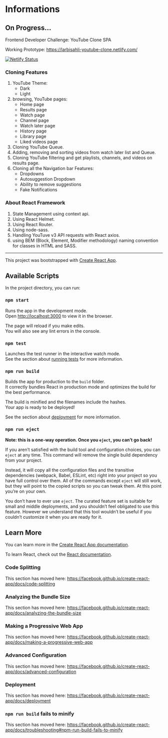 # Informations

## On Progress...

Frontend Developer Challenge: YouTube Clone SPA

Working Prototype: https://larbisahli-youtube-clone.netlify.com/

[![Netlify Status](https://api.netlify.com/api/v1/badges/113616f3-5a6f-4960-884d-0aecae96b50c/deploy-status)](https://app.netlify.com/sites/larbisahli-youtube-clone/deploys)

### Cloning Features

1. YouTube Theme:
   - Dark
   - Light
2. browsing, YouTube pages:
   - Home page
   - Results page
   - Watch page
   - Channel page
   - Watch later page
   - History page
   - Library page
   - Liked videos page
3. Cloning YouTube Queue.
4. Adding, removing and sorting videos from watch later list and Queue.
5. Cloning YouTube filtering and get playlists, channels, and videos on results page.
6. Cloning all the Navigation bar Features:
   - Dropdowns
   - Autosuggestion Dropdown
   - Ability to remove suggestions
   - Fake Notifications

### About React Framework

1. State Management using context api.
2. Using React Helmet.
3. Using React Router.
4. Using node-sass.
5. Handling YouTuve v3 API requests with React axios.
6. using BEM (Block, Element, Modifier methodology) naming convention for classes in HTML and SASS.

---

This project was bootstrapped with [Create React App](https://github.com/facebook/create-react-app).

## Available Scripts

In the project directory, you can run:

### `npm start`

Runs the app in the development mode.<br />
Open [http://localhost:3000](http://localhost:3000) to view it in the browser.

The page will reload if you make edits.<br />
You will also see any lint errors in the console.

### `npm test`

Launches the test runner in the interactive watch mode.<br />
See the section about [running tests](https://facebook.github.io/create-react-app/docs/running-tests) for more information.

### `npm run build`

Builds the app for production to the `build` folder.<br />
It correctly bundles React in production mode and optimizes the build for the best performance.

The build is minified and the filenames include the hashes.<br />
Your app is ready to be deployed!

See the section about [deployment](https://facebook.github.io/create-react-app/docs/deployment) for more information.

### `npm run eject`

**Note: this is a one-way operation. Once you `eject`, you can’t go back!**

If you aren’t satisfied with the build tool and configuration choices, you can `eject` at any time. This command will remove the single build dependency from your project.

Instead, it will copy all the configuration files and the transitive dependencies (webpack, Babel, ESLint, etc) right into your project so you have full control over them. All of the commands except `eject` will still work, but they will point to the copied scripts so you can tweak them. At this point you’re on your own.

You don’t have to ever use `eject`. The curated feature set is suitable for small and middle deployments, and you shouldn’t feel obligated to use this feature. However we understand that this tool wouldn’t be useful if you couldn’t customize it when you are ready for it.

## Learn More

You can learn more in the [Create React App documentation](https://facebook.github.io/create-react-app/docs/getting-started).

To learn React, check out the [React documentation](https://reactjs.org/).

### Code Splitting

This section has moved here: https://facebook.github.io/create-react-app/docs/code-splitting

### Analyzing the Bundle Size

This section has moved here: https://facebook.github.io/create-react-app/docs/analyzing-the-bundle-size

### Making a Progressive Web App

This section has moved here: https://facebook.github.io/create-react-app/docs/making-a-progressive-web-app

### Advanced Configuration

This section has moved here: https://facebook.github.io/create-react-app/docs/advanced-configuration

### Deployment

This section has moved here: https://facebook.github.io/create-react-app/docs/deployment

### `npm run build` fails to minify

This section has moved here: https://facebook.github.io/create-react-app/docs/troubleshooting#npm-run-build-fails-to-minify
